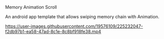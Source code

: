 Memory Animation Scroll

An android app template that allows swiping memory chain with Animation.



https://user-images.githubusercontent.com/19576109/225232047-f2db97b1-ea58-47ad-8c1e-8c8bf918fe38.mp4

